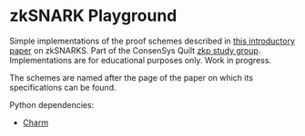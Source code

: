 # zkSNARK Playground

Simple implementations of the proof schemes described in [this introductory paper](https://arxiv.org/pdf/1906.07221.pdf) on zkSNARKS.
Part of the ConsenSys Quilt [zkp study group](https://github.com/chainrg/reading/issues/13).
Implementations are for educational purposes only.
Work in progress.

The schemes are named after the page of the paper on which its specifications can be found.

Python dependencies:

* [Charm](https://github.com/JHUISI/charm)